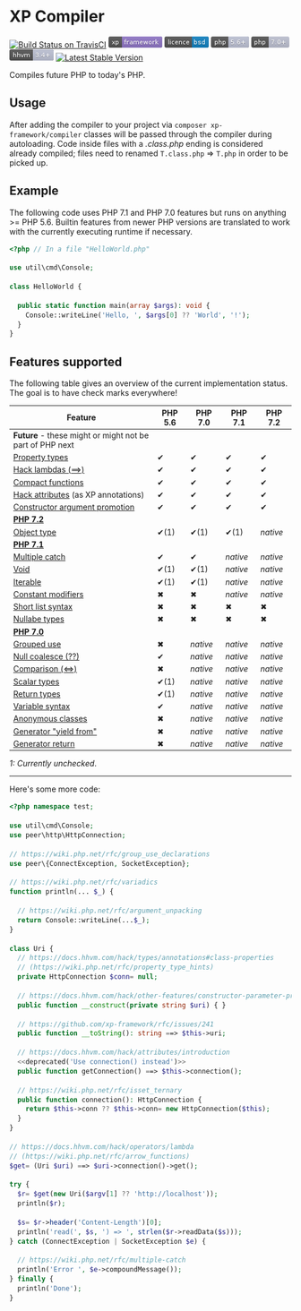 XP Compiler
===========

[![Build Status on TravisCI](https://secure.travis-ci.org/xp-forge/sequence.svg)](http://travis-ci.org/xp-framework/ast)
[![XP Framework Module](https://raw.githubusercontent.com/xp-framework/web/master/static/xp-framework-badge.png)](https://github.com/xp-framework/core)
[![BSD Licence](https://raw.githubusercontent.com/xp-framework/web/master/static/licence-bsd.png)](https://github.com/xp-framework/core/blob/master/LICENCE.md)
[![Required PHP 5.6+](https://raw.githubusercontent.com/xp-framework/web/master/static/php-5_6plus.png)](http://php.net/)
[![Supports PHP 7.0+](https://raw.githubusercontent.com/xp-framework/web/master/static/php-7_0plus.png)](http://php.net/)
[![Supports HHVM 3.4+](https://raw.githubusercontent.com/xp-framework/web/master/static/hhvm-3_4plus.png)](http://hhvm.com/)
[![Latest Stable Version](https://poser.pugx.org/xp-framework/ast/version.png)](https://packagist.org/packages/xp-forge/sequence)

Compiles future PHP to today's PHP.

Usage
-----
After adding the compiler to your project via `composer xp-framework/compiler` classes will be passed through the compiler during autoloading. Code inside files with a *.class.php* ending is considered already compiled; files need to renamed `T.class.php` => `T.php` in order to be picked up.

Example
-------
The following code uses PHP 7.1 and PHP 7.0 features but runs on anything >= PHP 5.6. Builtin features from newer PHP versions are translated to work with the currently executing runtime if necessary.

```php
<?php // In a file "HelloWorld.php"

use util\cmd\Console;

class HelloWorld {

  public static function main(array $args): void {
    Console::writeLine('Hello, ', $args[0] ?? 'World', '!');
  }
}
```

Features supported
------------------

The following table gives an overview of the current implementation status. The goal is to have check marks everywhere!

| Feature                                                                   | PHP 5.6  | PHP 7.0  | PHP 7.1  | PHP 7.2  |
| ------------------------------------------------------------------------- | -------- | -------- | -------- | -------- |
| **Future** - these might or might not be part of PHP next                 |          |          |          |          |
| [Property types](https://wiki.php.net/rfc/property_type_hints)            | ✔      | ✔      | ✔       | ✔       |
| [Hack lambdas (==>)](https://docs.hhvm.com/hack/operators/lambda)         | ✔      | ✔      | ✔       | ✔       |
| [Compact functions](https://github.com/xp-framework/rfc/issues/241)       | ✔      | ✔      | ✔       | ✔       |
| [Hack attributes](https://docs.hhvm.com/hack/attributes/introduction) (as XP annotations) | ✔ | ✔ | ✔ | ✔       |
| [Constructor argument promotion](https://docs.hhvm.com/hack/other-features/constructor-parameter-promotion) | ✔ | ✔ | ✔ | ✔ |
| **[PHP 7.2](https://wiki.php.net/rfc#php_72)**                            |          |          |          |          |
| [Object type](https://wiki.php.net/rfc/object-typehint)                   | ✔(1)   | ✔(1)   | ✔(1)    | *native*  |
| **[PHP 7.1](https://wiki.php.net/rfc#php_71)**                            |          |          |          |          |
| [Multiple catch](https://wiki.php.net/rfc/multiple-catch)                 | ✔      | ✔      | *native* | *native*  |
| [Void](https://wiki.php.net/rfc/void_return_type)                         | ✔(1)   | ✔(1)   | *native* | *native*  |
| [Iterable](https://wiki.php.net/rfc/iterable)                             | ✔(1)   | ✔(1)   | *native* | *native*  |
| [Constant modifiers](https://wiki.php.net/rfc/class_const_visibility)     | ✖      | ✖       | *native* | *native* |
| [Short list syntax](https://wiki.php.net/rfc/short_list_syntax)           | ✖      | ✖       | ✖      | ✖       |
| [Nullabe types](https://wiki.php.net/rfc/nullable_types)                  | ✖      | ✖       | ✖      | ✖       |
| **[PHP 7.0](https://wiki.php.net/rfc#php_70)**                            |          |          |          |          |
| [Grouped use](https://wiki.php.net/rfc/group_use_declarations)            | ✖      | *native* | *native* | *native*  |
| [Null coalesce (??)](https://wiki.php.net/rfc/isset_ternary)              | ✔      | *native* | *native* | *native*  |
| [Comparison (<=>)](https://wiki.php.net/rfc/combined-comparison-operator) | ✖      | *native* | *native* | *native*  |
| [Scalar types](https://wiki.php.net/rfc/scalar_type_hints_v5)             | ✔(1)   | *native* | *native* | *native*  |
| [Return types](https://wiki.php.net/rfc/return_types)                     | ✔(1)   | *native* | *native* | *native*  |
| [Variable syntax](https://wiki.php.net/rfc/uniform_variable_syntax)       | ✔      | *native* | *native* | *native*  |
| [Anonymous classes](https://wiki.php.net/rfc/anonymous_classes)           | ✖      | *native* | *native* | *native*  |
| [Generator "yield from"](https://wiki.php.net/rfc/generator-delegation)   | ✖      | *native* | *native* | *native*  |
| [Generator return](https://wiki.php.net/rfc/generator-return-expressions) | ✖      | *native* | *native* | *native*  |

*1: Currently unchecked*.

* * *

Here's some more code:

```php
<?php namespace test;

use util\cmd\Console;
use peer\http\HttpConnection;

// https://wiki.php.net/rfc/group_use_declarations
use peer\{ConnectException, SocketException};

// https://wiki.php.net/rfc/variadics
function println(... $_) {

  // https://wiki.php.net/rfc/argument_unpacking
  return Console::writeLine(...$_);
}

class Uri {
  // https://docs.hhvm.com/hack/types/annotations#class-properties
  // (https://wiki.php.net/rfc/property_type_hints)
  private HttpConnection $conn= null;

  // https://docs.hhvm.com/hack/other-features/constructor-parameter-promotion
  public function __construct(private string $uri) { }

  // https://github.com/xp-framework/rfc/issues/241
  public function __toString(): string ==> $this->uri;

  // https://docs.hhvm.com/hack/attributes/introduction
  <<deprecated('Use connection() instead')>>
  public function getConnection() ==> $this->connection();

  // https://wiki.php.net/rfc/isset_ternary
  public function connection(): HttpConnection {
    return $this->conn ?? $this->conn= new HttpConnection($this);
  }
}

// https://docs.hhvm.com/hack/operators/lambda
// (https://wiki.php.net/rfc/arrow_functions)
$get= (Uri $uri) ==> $uri->connection()->get();

try {
  $r= $get(new Uri($argv[1] ?? 'http://localhost'));
  println($r);

  $s= $r->header('Content-Length')[0];
  println('read(', $s, ') => ', strlen($r->readData($s)));
} catch (ConnectException | SocketException $e) {

  // https://wiki.php.net/rfc/multiple-catch
  println('Error ', $e->compoundMessage());
} finally {
  println('Done');
}
```